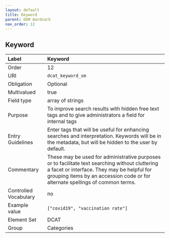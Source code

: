 ```yaml
---
layout: default
title: Keyword
parent: OGM Aardvark
nav_order: 12
---
```


## Keyword

| Label                 | Keyword |
|:----------------------|:--------|
| Order                 | 12 |
| URI                   | `dcat_keyword_sm` |
| Obligation            | Optional |
| Multivalued           | true |
| Field type            | array of strings |
| Purpose               | To improve search results with hidden free text tags and to give administrators a field for internal tags |
| Entry Guidelines      | Enter tags that will be useful for enhancing searches and interpretation. Keywords will be in the metadata, but will be hidden to the user by default. |
| Commentary            | These may be used for administrative purposes or to facilitate text searching without cluttering a facet or interface. They may be helpful for grouping items by an accession code or for alternate spellings of common terms. |
| Controlled Vocabulary | no |
| Example value         | `["covid19", "vaccination rate"]` |
| Element Set           | DCAT |
| Group                 | Categories |

